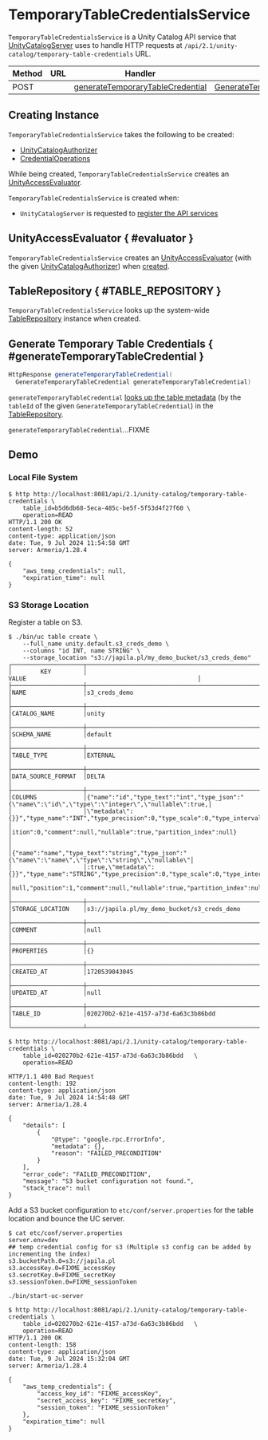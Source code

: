 # TemporaryTableCredentialsService

`TemporaryTableCredentialsService` is a Unity Catalog API service that [UnityCatalogServer](UnityCatalogServer.md) uses to handle HTTP requests at `/api/2.1/unity-catalog/temporary-table-credentials` URL.

Method | URL | Handler | Params
-|-|-|-
 POST | | [generateTemporaryTableCredential](#generateTemporaryTableCredential) | [GenerateTemporaryTableCredential](GenerateTemporaryTableCredential.md)

## Creating Instance

`TemporaryTableCredentialsService` takes the following to be created:

* <span id="authorizer"> [UnityCatalogAuthorizer](../server-authorization/UnityCatalogAuthorizer.md)
* <span id="credentialOps"> [CredentialOperations](../credential-vending/CredentialOperations.md)

While being created, `TemporaryTableCredentialsService` creates an [UnityAccessEvaluator](#evaluator).

`TemporaryTableCredentialsService` is created when:

* `UnityCatalogServer` is requested to [register the API services](UnityCatalogServer.md#addServices)

## UnityAccessEvaluator { #evaluator }

`TemporaryTableCredentialsService` creates an [UnityAccessEvaluator](../server-authorization/UnityAccessEvaluator.md) (with the given [UnityCatalogAuthorizer](#authorizer)) when [created](#creating-instance).

## TableRepository { #TABLE_REPOSITORY }

`TemporaryTableCredentialsService` looks up the system-wide [TableRepository](../persistent-storage/TableRepository.md#getInstance) instance when created.

## Generate Temporary Table Credentials { #generateTemporaryTableCredential }

``` java
HttpResponse generateTemporaryTableCredential(
  GenerateTemporaryTableCredential generateTemporaryTableCredential)
```

`generateTemporaryTableCredential` [looks up the table metadata](../persistent-storage/TableRepository.md#getTableById) (by the `tableId` of the given `GenerateTemporaryTableCredential`) in the [TableRepository](#TABLE_REPOSITORY).

`generateTemporaryTableCredential`...FIXME

## Demo

### Local File System

```console
$ http http://localhost:8081/api/2.1/unity-catalog/temporary-table-credentials \
    table_id=b5d6db68-5eca-485c-be5f-5f53d4f27f60 \
    operation=READ
HTTP/1.1 200 OK
content-length: 52
content-type: application/json
date: Tue, 9 Jul 2024 11:54:58 GMT
server: Armeria/1.28.4

{
    "aws_temp_credentials": null,
    "expiration_time": null
}
```

### S3 Storage Location

Register a table on S3.

```console
$ ./bin/uc table create \
    --full_name unity.default.s3_creds_demo \
    --columns "id INT, name STRING" \
    --storage_location "s3://japila.pl/my_demo_bucket/s3_creds_demo"
┌────────────────────┬────────────────────────────────────────────────────────────────────────────────────────────────────┐
│        KEY         │                                               VALUE                                                │
├────────────────────┼────────────────────────────────────────────────────────────────────────────────────────────────────┤
│NAME                │s3_creds_demo                                                                                       │
├────────────────────┼────────────────────────────────────────────────────────────────────────────────────────────────────┤
│CATALOG_NAME        │unity                                                                                               │
├────────────────────┼────────────────────────────────────────────────────────────────────────────────────────────────────┤
│SCHEMA_NAME         │default                                                                                             │
├────────────────────┼────────────────────────────────────────────────────────────────────────────────────────────────────┤
│TABLE_TYPE          │EXTERNAL                                                                                            │
├────────────────────┼────────────────────────────────────────────────────────────────────────────────────────────────────┤
│DATA_SOURCE_FORMAT  │DELTA                                                                                               │
├────────────────────┼────────────────────────────────────────────────────────────────────────────────────────────────────┤
│COLUMNS             │{"name":"id","type_text":"int","type_json":"{\"name\":\"id\",\"type\":\"integer\",\"nullable\":true,│
│                    │\"metadata\":{}}","type_name":"INT","type_precision":0,"type_scale":0,"type_interval_type":null,"pos│
│                    │ition":0,"comment":null,"nullable":true,"partition_index":null}                                     │
│                    │{"name":"name","type_text":"string","type_json":"{\"name\":\"name\",\"type\":\"string\",\"nullable\"│
│                    │:true,\"metadata\":{}}","type_name":"STRING","type_precision":0,"type_scale":0,"type_interval_type":│
│                    │null,"position":1,"comment":null,"nullable":true,"partition_index":null}                            │
├────────────────────┼────────────────────────────────────────────────────────────────────────────────────────────────────┤
│STORAGE_LOCATION    │s3://japila.pl/my_demo_bucket/s3_creds_demo                                                         │
├────────────────────┼────────────────────────────────────────────────────────────────────────────────────────────────────┤
│COMMENT             │null                                                                                                │
├────────────────────┼────────────────────────────────────────────────────────────────────────────────────────────────────┤
│PROPERTIES          │{}                                                                                                  │
├────────────────────┼────────────────────────────────────────────────────────────────────────────────────────────────────┤
│CREATED_AT          │1720539043045                                                                                       │
├────────────────────┼────────────────────────────────────────────────────────────────────────────────────────────────────┤
│UPDATED_AT          │null                                                                                                │
├────────────────────┼────────────────────────────────────────────────────────────────────────────────────────────────────┤
│TABLE_ID            │020270b2-621e-4157-a73d-6a63c3b86bdd                                                                │
└────────────────────┴────────────────────────────────────────────────────────────────────────────────────────────────────┘
```

```console
$ http http://localhost:8081/api/2.1/unity-catalog/temporary-table-credentials \
    table_id=020270b2-621e-4157-a73d-6a63c3b86bdd   \
    operation=READ

HTTP/1.1 400 Bad Request
content-length: 192
content-type: application/json
date: Tue, 9 Jul 2024 14:54:48 GMT
server: Armeria/1.28.4

{
    "details": [
        {
            "@type": "google.rpc.ErrorInfo",
            "metadata": {},
            "reason": "FAILED_PRECONDITION"
        }
    ],
    "error_code": "FAILED_PRECONDITION",
    "message": "S3 bucket configuration not found.",
    "stack_trace": null
}
```

Add a S3 bucket configuration to `etc/conf/server.properties` for the table location and bounce the UC server.

```console
$ cat etc/conf/server.properties
server.env=dev
## temp credential config for s3 (Multiple s3 config can be added by incrementing the index)
s3.bucketPath.0=s3://japila.pl
s3.accessKey.0=FIXME_accessKey
s3.secretKey.0=FIXME_secretKey
s3.sessionToken.0=FIXME_sessionToken
```

```console
./bin/start-uc-server
```

```console
$ http http://localhost:8081/api/2.1/unity-catalog/temporary-table-credentials \
    table_id=020270b2-621e-4157-a73d-6a63c3b86bdd   \
    operation=READ
HTTP/1.1 200 OK
content-length: 158
content-type: application/json
date: Tue, 9 Jul 2024 15:32:04 GMT
server: Armeria/1.28.4

{
    "aws_temp_credentials": {
        "access_key_id": "FIXME_accessKey",
        "secret_access_key": "FIXME_secretKey",
        "session_token": "FIXME_sessionToken"
    },
    "expiration_time": null
}
```
